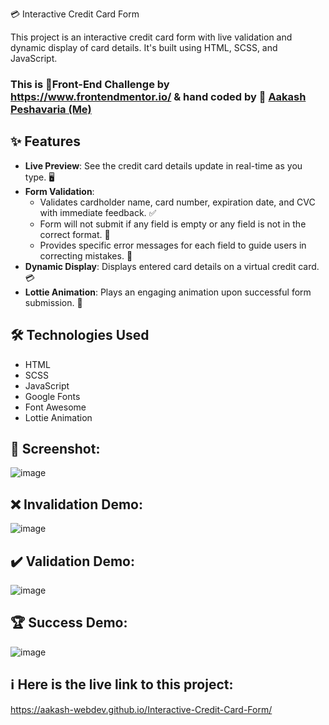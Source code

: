 💳 Interactive Credit Card Form

This project is an interactive credit card form with live validation and dynamic display of card details. It's built using HTML, SCSS, and JavaScript.

### This is 💪Front-End Challenge by https://www.frontendmentor.io/ & hand coded by 🧑 <a href="https://github.com/aakash-webdev">Aakash Peshavaria (Me)</a>

## ✨ Features


- **Live Preview**: See the credit card details update in real-time as you type. 🖥️
- **Form Validation**: 
  - Validates cardholder name, card number, expiration date, and CVC with immediate feedback. ✅
  - Form will not submit if any field is empty or any field is not in the correct format. 🚫
  - Provides specific error messages for each field to guide users in correcting mistakes. 📝
- **Dynamic Display**: Displays entered card details on a virtual credit card. 💳
- **Lottie Animation**: Plays an engaging animation upon successful form submission. 🎉



## 🛠️ Technologies Used

- HTML
- SCSS
- JavaScript
- Google Fonts
- Font Awesome
- Lottie Animation

## 📸 Screenshot:

![image](https://github.com/user-attachments/assets/bee9dbcd-5100-4bfc-9afb-669745c2351d)

## ❌ Invalidation Demo:
![image](https://github.com/user-attachments/assets/ea7d6004-87f7-4b06-b573-9b5b7b78935e)

## ✔️ Validation Demo:
![image](https://github.com/user-attachments/assets/94214e67-8260-4485-886c-191c2cdd60f4)

## 🏆 Success Demo:
![image](https://github.com/user-attachments/assets/efba74e2-4487-4ce6-9ffb-3bd7d24738f7)

## ℹ Here is the live link to this project:
https://aakash-webdev.github.io/Interactive-Credit-Card-Form/
